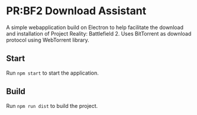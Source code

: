 # PR:BF2 Download Assistant

A simple webapplication build on Electron to help facilitate the download and installation of Project Reality: Battlefield 2. 
Uses BitTorrent as download protocol using WebTorrent library.  

## Start

Run `npm start` to start the application. 

## Build

Run `npm run dist` to build the project.
